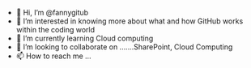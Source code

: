 - 👋 Hi, I’m @fannygitub
- 👀 I’m interested in knowing more about what and how GitHub works within the coding world
- 🌱 I’m currently learning Cloud computing
- 💞️ I’m looking to collaborate on .......SharePoint, Cloud Computing
- 📫 How to reach me ...

<!---
fannygitub/fannygitub is a ✨ special ✨ repository because its `README.md` (this file) appears on your GitHub profile.
You can click the Preview link to take a look at your changes.
--->
